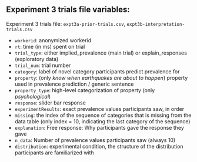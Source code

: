## Experiment 3 trials file variables:

Experiment 3 trials file: `expt3a-prior-trials.csv`, `expt3b-interpretation-trials.csv`

- `workerid`: anonymized workerid
- `rt`: time (in ms) spent on trial
- `trial_type`: either implied_prevalence (main trial) or explain_responses (exploratory data)
- `trial_num`: trial number
- `category`: label of novel category participants predict prevalence for
- `property`: (only *know when earthquakes are about to happen*) property used in prevalence prediction / generic sentence
- `property_type`: high-level categorization of property (only *psychological*)
- `response`: slider bar response
- `experimentResults`: exact prevalence values participants saw, in order
- `missing`: the index of the sequence of categories that is missing from the data table (only index = 10, indicating the last category of the sequence)
- `explanation`: Free response: Why participants gave the response they gave
- `n_data`: Number of prevalence values participants saw (always 10)
- `distribution`: experimental condition, the structure of the distribution participants are familiarized with
